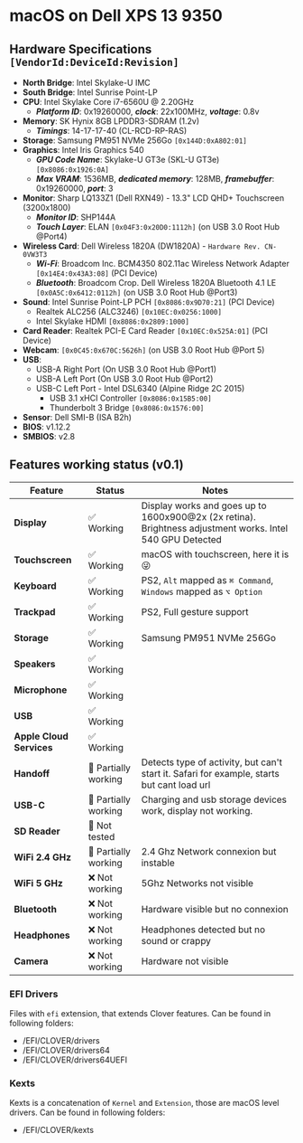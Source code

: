 # macOS on Dell XPS 13 9350

## Hardware Specifications `[VendorId:DeviceId:Revision]`

- **North Bridge**: Intel Skylake-U IMC
- **South Bridge**: Intel Sunrise Point-LP
- **CPU**: Intel Skylake Core i7-6560U @ 2.20GHz
  - **_Platform ID_**: 0x19260000, **_clock_**: 22x100MHz, **_voltage_**: 0.8v
- **Memory**: SK Hynix 8GB LPDDR3-SDRAM (1.2v)
  - **_Timings_**: 14-17-17-40 (CL-RCD-RP-RAS)
- **Storage**: Samsung PM951 NVMe 256Go `[0x144D:0xA802:01]`
- **Graphics**: Intel Iris Graphics 540
  - **_GPU Code Name_**: Skylake-U GT3e (SKL-U GT3e) `[0x8086:0x1926:0A]`
  - **_Max VRAM_**: 1536MB, **_dedicated memory_**: 128MB, **_framebuffer_**: 0x19260000, **_port_**: 3
- **Monitor**: Sharp LQ133Z1 (Dell RXN49) - 13.3" LCD QHD+ Touchscreen (3200x1800)
  - **_Monitor ID_**: SHP144A
  - **_Touch Layer_**: ELAN `[0x04F3:0x20D0:1112h]` (on USB 3.0 Root Hub @Port4)
- **Wireless Card**: Dell Wireless 1820A (DW1820A) - `Hardware Rev. CN-0VW3T3`
  - **_Wi-Fi_**: Broadcom Inc. BCM4350 802.11ac Wireless Network Adapter `[0x14E4:0x43A3:08]` (PCI Device)
  - **_Bluetooth_**: Broadcom Crop. Dell Wireless 1820A Bluetooth 4.1 LE `[0x0A5C:0x6412:0112h]` (on USB 3.0 Root Hub @Port3)
- **Sound**: Intel Sunrise Point-LP PCH `[0x8086:0x9D70:21]` (PCI Device)
  - Realtek ALC256 (ALC3246) `[0x10EC:0x0256:1000]`
  - Intel Skylake HDMI `[0x8086:0x2809:1000]`
- **Card Reader**: Realtek PCI-E Card Reader `[0x10EC:0x525A:01]` (PCI Device)
- **Webcam**: `[0x0C45:0x670C:5626h]` (on USB 3.0 Root Hub @Port 5)
- **USB**:
  - USB-A Right Port (On USB 3.0 Root Hub @Port1)
  - USB-A Left Port (On USB 3.0 Root Hub @Port2)
  - USB-C Left Port - Intel DSL6340 (Alpine Ridge 2C 2015)
    - USB 3.1 xHCI Controller `[0x8086:0x15B5:00]`
    - Thunderbolt 3 Bridge `[0x8086:0x1576:00]`
- **Sensor**: Dell SMI-B (ISA B2h)
- **BIOS**: v1.12.2
- **SMBIOS**: v2.8

## Features working status (v0.1)

| Feature | Status | Notes |
| ------------- | ------------- | ------------- |
| **Display** | ✅ Working | Display works and goes up to 1600x900@2x (2x retina). Brightness adjustment works. Intel 540 GPU Detected |
| **Touchscreen** | ✅ Working | macOS with touchscreen, here it is 😜 |
| **Keyboard** |  ✅ Working | PS2, `Alt` mapped as `⌘ Command`, `Windows` mapped as `⌥ Option` |
| **Trackpad** |  ✅ Working | PS2, Full gesture support |
| **Storage** | ✅ Working | Samsung PM951 NVMe 256Go |
| **Speakers** | ✅ Working ||
| **Microphone** | ✅ Working ||
| **USB** | ✅ Working ||
| **Apple Cloud Services** | ✅ Working ||
| **Handoff** | 🔶 Partially working | Detects type of activity, but can't start it. Safari for example, starts but cant load url
| **USB-C** | 🔶 Partially working | Charging and usb storage devices work, display not working. |
| **SD Reader** | 🔶 Not tested ||
| **WiFi 2.4 GHz** | 🔶 Partially working | 2.4 Ghz Network connexion but instable |
| **WiFi 5 GHz** | ❌ Not working | 5Ghz Networks not visible |
| **Bluetooth** | ❌ Not working | Hardware visible but no connexion |
| **Headphones** | ❌ Not working | Headphones detected but no sound or crappy |
| **Camera** | ❌ Not working | Hardware not visible | 

### EFI Drivers
Files with `efi` extension, that extends Clover features.
Can be found in following folders:
- /EFI/CLOVER/drivers
- /EFI/CLOVER/drivers64
- /EFI/CLOVER/drivers64UEFI

### Kexts
Kexts is a concatenation of `Kernel` and `Extension`, those are macOS level drivers.
Can be found in following folders:
- /EFI/CLOVER/kexts
